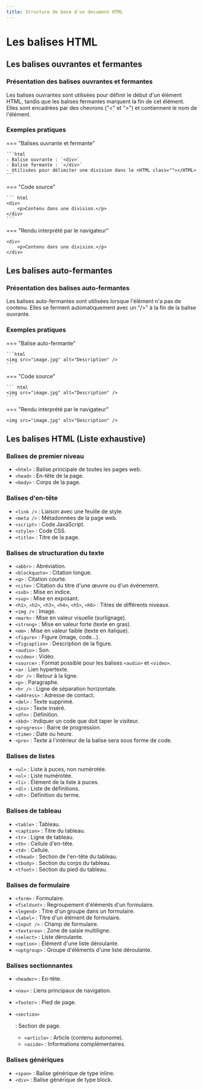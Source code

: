 ```yaml
---
title: Structure de base d'un document HTML
---
```


# Les balises HTML

## Les balises ouvrantes et fermantes

### Présentation des balises ouvrantes et fermantes

Les balises ouvrantes sont utilisées pour définir le début d'un élément HTML, tandis que les balises fermantes marquent la fin de cet élément. Elles sont encadrées par des chevrons ("<" et ">") et contiennent le nom de l'élément.

### Exemples pratiques

=== "Balises ouvrante et fermante"

    ```html
    - Balise ouvrante : `<div>`
    - Balise fermante : `</div>`
    - Utilisées pour délimiter une division dans le <HTML class=""></HTML>
    ```

=== "Code source"

    ``` html
    <div>
        <p>Contenu dans une division.</p>
    </div>
    ```

=== "Rendu interprété par le navigateur"

    <div>
        <p>Contenu dans une division.</p>
    </div>

## Les balises auto-fermantes

### Présentation des balises auto-fermantes

Les balises auto-fermantes sont utilisées lorsque l'élément n'a pas de contenu. Elles se ferment automatiquement avec un "/>" à la fin de la balise ouvrante.

### Exemples pratiques

=== "Balise auto-fermante"

    ```html
    <img src="image.jpg" alt="Description" />
    ```

=== "Code source"

    ``` html
    <img src="image.jpg" alt="Description" />
    ```

=== "Rendu interprété par le navigateur"

    <img src="image.jpg" alt="Description" />



## Les balises HTML (Liste exhaustive)

### Balises de premier niveau

- `<html>` : Balise principale de toutes les pages web.
- `<head>` : En-tête de la page.
- `<body>` : Corps de la page.

### Balises d'en-tête

- `<link />` : Liaison avec une feuille de style.
- `<meta />` : Métadonnées de la page web.
- `<script>` : Code JavaScript.
- `<style>` : Code CSS.
- `<title>` : Titre de la page.

### Balises de structuration du texte

- `<abbr>` : Abréviation.
- `<blockquote>` : Citation longue.
- `<q>` : Citation courte.
- `<cite>` : Citation du titre d'une œuvre ou d'un événement.
- `<sub>` : Mise en indice.
- `<sup>` : Mise en exposant.
- `<h1>`, `<h2>`, `<h3>`, `<h4>`, `<h5>`, `<h6>` : Titres de différents niveaux.
- `<img />` : Image.
- `<mark>` : Mise en valeur visuelle (surlignage).
- `<strong>` : Mise en valeur forte (texte en gras).
- `<em>` : Mise en valeur faible (texte en italique).
- `<figure>` : Figure (image, code...).
- `<figcaption>` : Description de la figure.
- `<audio>` : Son.
- `<video>` : Vidéo.
- `<source>` : Format possible pour les balises `<audio>` et `<video>`.
- `<a>` : Lien hypertexte.
- `<br />` : Retour à la ligne.
- `<p>` : Paragraphe.
- `<hr />` : Ligne de séparation horizontale.
- `<address>` : Adresse de contact.
- `<del>` : Texte supprimé.
- `<ins>` : Texte inséré.
- `<dfn>` : Définition.
- `<kbd>` : Indiquer un code que doit taper le visiteur.
- `<progress>` : Barre de progression.
- `<time>` : Date ou heure.
- `<pre>` : Texte à l'intérieur de la balise sera sous forme de code.

### Balises de listes

- `<ul>` : Liste à puces, non numérotée.
- `<ol>` : Liste numérotée.
- `<li>` : Élément de la liste à puces.
- `<dl>` : Liste de définitions.
- `<dt>` : Définition du terme.

### Balises de tableau

- `<table>` : Tableau.
- `<caption>` : Titre du tableau.
- `<tr>` : Ligne de tableau.
- `<th>` : Cellule d'en-tête.
- `<td>` : Cellule.
- `<thead>` : Section de l'en-tête du tableau.
- `<tbody>` : Section du corps du tableau.
- `<tfoot>` : Section du pied du tableau.

### Balises de formulaire

- `<form>` : Formulaire.
- `<fieldset>` : Regroupement d'éléments d'un formulaire.
- `<legend>` : Titre d'un groupe dans un formulaire.
- `<label>` : Titre d'un élément de formulaire.
- `<input />` : Champ de formulaire.
- `<textarea>` : Zone de saisie multiligne.
- `<select>` : Liste déroulante.
- `<option>` : Élément d'une liste déroulante.
- `<optgroup>` : Groupe d'éléments d'une liste déroulante.

### Balises sectionnantes

- `<header>` : En-tête.
- `<nav>` : Liens principaux de navigation.
- `<footer>` : Pied de page.
- `<section>`

  : Section de page.
  - `<article>` : Article (contenu autonome).
  - `<aside>` : Informations complémentaires.

### Balises génériques

- `<span>` : Balise générique de type inline.
- `<div>` : Balise générique de type block.
